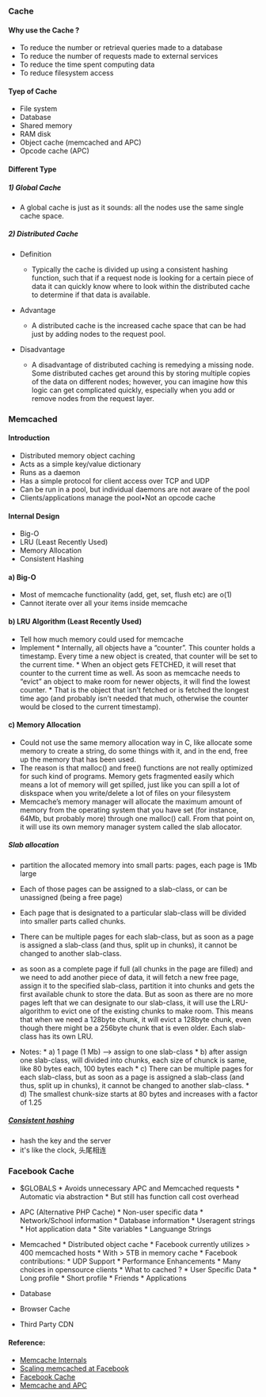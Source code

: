 ### Cache 
#### Why use the Cache ?
* To reduce the number or retrieval queries made to a database
* To reduce the number of requests made to external services
* To reduce the time spent computing data
* To reduce filesystem access

#### Tyep of Cache
* File system
* Database
* Shared memory
* RAM disk
* Object cache (memcached and APC)
* Opcode cache (APC)

#### Different Type
##### 1) Global Cache
* A global cache is just as it sounds: all the nodes use the same single cache space. 

##### 2) Distributed Cache 
* Definition 
    * Typically the cache is divided up using a consistent hashing function, such that if a request node is looking for a certain piece of data it can quickly know where to look within the distributed cache to determine if that data is available.

* Advantage 
    * A distributed cache is the increased cache space that can be had just by adding nodes to the request pool.

* Disadvantage
    * A disadvantage of distributed caching is remedying a missing node. Some distributed caches get around this by storing multiple copies of the data on different nodes; however, you can imagine how this logic can get complicated quickly, especially when you add or remove nodes from the request layer.

### Memcached 
#### Introduction
* Distributed memory object caching
* Acts as a simple key/value dictionary
* Runs as a daemon
* Has a simple protocol for client access over TCP and UDP
* Can be run in a pool, but individual daemons are not aware of the pool
* Clients/applications manage the pool•Not an opcode cache

#### Internal Design 
* Big-O
* LRU (Least Recently Used)
* Memory Allocation
* Consistent Hashing 

#### a) Big-O
* Most of memcache functionality (add, get, set, flush etc) are o(1)
* Cannot iterate over all your items inside memcache 

#### b) LRU Algorithm (Least Recently Used)
* Tell how much memory could used for memcache 
* Implement 
      * Internally, all objects have a “counter”. This counter holds a timestamp. Every time a new object is created, that counter will be set to the current time. 
      * When an object gets FETCHED, it will reset that counter to the current time as well. As soon as memcache needs to “evict” an object to make room for newer objects, it will find the lowest counter. 
      * That is the object that isn’t fetched or is fetched the longest time ago (and probably isn’t needed that much, otherwise the counter would be closed to the current timestamp).

#### c) Memory Allocation
* Could not use the same memory allocation way in C, like allocate some memory to create a string, do some things with it, and in the end, free up the memory that has been used.
* The reason is that malloc() and free() functions are not really optimized for such kind of programs. Memory gets fragmented easily which means a lot of memory will get spilled, just like you can spill a lot of diskspace when you write/delete a lot of files on your filesystem
* Memcache’s memory manager will allocate the maximum amount of memory from the operating system that you have set (for instance, 64Mb, but probably more) through one malloc() call. From that point on, it will use its own memory manager system called the slab allocator.

##### Slab allocation
* partition the allocated memory into small parts: pages, each page is 1Mb large
* Each of those pages can be assigned to a slab-class, or can be unassigned (being a free page)
* Each page that is designated to a particular slab-class will be divided into smaller parts called chunks.
* There can be multiple pages for each slab-class, but as soon as a page is assigned a slab-class (and thus, split up in chunks), it cannot be changed to another slab-class.
* as soon as a complete page if full (all chunks in the page are filled) and we need to add another piece of data, it will fetch a new free page, assign it to the specified slab-class, partition it into chunks and gets the first available chunk to store the data. But as soon as there are no more pages left that we can designate to our slab-class, it will use the LRU-algorithm to evict one of the existing chunks to make room. This means that when we need a 128byte chunk, it will evict a 128byte chunk, even though there might be a 256byte chunk that is even older. Each slab-class has its own LRU.

* Notes:
      * a) 1 page (1 Mb) --> assign to one slab-class 
      * b) after assign one slab-class, will divided into chunks, each size of chunck is same, like 80 bytes each, 100 bytes each
      * c) There can be multiple pages for each slab-class, but as soon as a page is assigned a slab-class (and thus, split up in chunks), it cannot be changed to another slab-class.
      * d) The smallest chunk-size starts at 80 bytes and increases with a factor of 1.25 

##### [Consistent hashing](https://www.adayinthelifeof.nl/2011/02/06/memcache-internals/)
* hash the key and the server 
* it's like the clock, 头尾相连

### Facebook Cache 
* $GLOBALS
      * Avoids unnecessary APC and Memcached requests
      * Automatic via abstraction
      * But still has function call cost overhead
      
* APC (Alternative PHP Cache)
      * Non-user specific data
      * Network/School information
      * Database information
      * Useragent strings
      * Hot application data
      * Site variables
      * Languange Strings
      
* Memcached
      * Distributed object cache
      * Facebook currently utilizes > 400 memcached hosts
      * With > 5TB in memory cache
      * Facebook contributions:
         * UDP Support
         * Performance Enhancements
      * Many choices in opensource clients
      * What to cached ?
         * User Specific Data
         * Long profile
         * Short profile
         * Friends
         * Applications

* Database
* Browser Cache
* Third Party CDN





#### Reference:
* [Memcache Internals](https://www.adayinthelifeof.nl/2011/02/06/memcache-internals/)
* [Scaling memcached at Facebook](https://www.facebook.com/note.php?note_id=39391378919)
* [Facebook Cache](http://download.docslide.net/uploads/check_up03/192015/54647671b4af9f6e568b4899.pdf)
* [Memcache and APC](http://docslide.us/technology/caching-with-memcached-and-apc.html)
